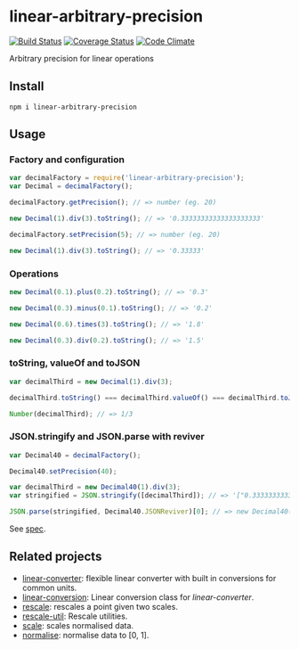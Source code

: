 # linear-arbitrary-precision

[![Build Status](https://travis-ci.org/javiercejudo/linear-arbitrary-precision.svg)](https://travis-ci.org/javiercejudo/linear-arbitrary-precision)
[![Coverage Status](https://coveralls.io/repos/javiercejudo/linear-arbitrary-precision/badge.svg?branch=master)](https://coveralls.io/r/javiercejudo/linear-arbitrary-precision?branch=master)
[![Code Climate](https://codeclimate.com/github/javiercejudo/linear-arbitrary-precision/badges/gpa.svg)](https://codeclimate.com/github/javiercejudo/linear-arbitrary-precision)

Arbitrary precision for linear operations

## Install

    npm i linear-arbitrary-precision

## Usage

### Factory and configuration

```js
var decimalFactory = require('linear-arbitrary-precision');
var Decimal = decimalFactory();

decimalFactory.getPrecision(); // => number (eg. 20)

new Decimal(1).div(3).toString(); // => '0.33333333333333333333'

decimalFactory.setPrecision(5); // => number (eg. 20)

new Decimal(1).div(3).toString(); // => '0.33333'
```

### Operations

```js
new Decimal(0.1).plus(0.2).toString(); // => '0.3'

new Decimal(0.3).minus(0.1).toString(); // => '0.2'

new Decimal(0.6).times(3).toString(); // => '1.8'

new Decimal(0.3).div(0.2).toString(); // => '1.5'
```

### toString, valueOf and toJSON

```js
var decimalThird = new Decimal(1).div(3);

decimalThird.toString() === decimalThird.valueOf() === decimalThird.toJSON(); // => true

Number(decimalThird); // => 1/3
```

### JSON.stringify and JSON.parse with reviver

```js
var Decimal40 = decimalFactory();

Decimal40.setPrecision(40);

var decimalThird = new Decimal40(1).div(3);
var stringified = JSON.stringify([decimalThird]); // => '["0.3333333333333333333333333333333333333333"]'

JSON.parse(stringified, Decimal40.JSONReviver)[0]; // => new Decimal40(1).div(3)
```

See [spec](test/spec.js).

## Related projects

- [linear-converter](https://github.com/javiercejudo/linear-converter): flexible linear converter with built in conversions for common units.
- [linear-conversion](https://github.com/javiercejudo/linear-conversion): Linear conversion class for *linear-converter*.
- [rescale](https://github.com/javiercejudo/rescale): rescales a point given two scales.
- [rescale-util](https://github.com/javiercejudo/rescale-util): Rescale utilities.
- [scale](https://github.com/javiercejudo/scale): scales normalised data.
- [normalise](https://github.com/javiercejudo/normalise): normalise data to [0, 1].
